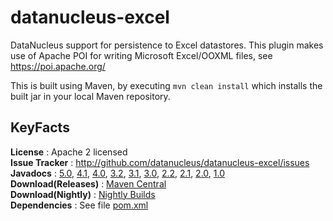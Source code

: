 datanucleus-excel
=================

DataNucleus support for persistence to Excel datastores. This plugin makes use of Apache POI for writing Microsoft
Excel/OOXML files, see https://poi.apache.org/

This is built using Maven, by executing `mvn clean install` which installs the built jar in your local Maven repository.


KeyFacts
--------
__License__ : Apache 2 licensed  
__Issue Tracker__ : http://github.com/datanucleus/datanucleus-excel/issues  
__Javadocs__ : [5.0](http://www.datanucleus.org/javadocs/store.excel/5.0/), [4.1](http://www.datanucleus.org/javadocs/store.excel/4.1/), [4.0](http://www.datanucleus.org/javadocs/store.excel/4.0/), [3.2](http://www.datanucleus.org/javadocs/store.excel/3.2/), [3.1](http://www.datanucleus.org/javadocs/store.excel/3.1/), [3.0](http://www.datanucleus.org/javadocs/store.excel/3.0/), [2.2](http://www.datanucleus.org/javadocs/store.excel/2.2/), [2.1](http://www.datanucleus.org/javadocs/store.excel/2.1/), [2.0](http://www.datanucleus.org/javadocs/store.excel/2.0/), [1.0](http://www.datanucleus.org/javadocs/store.excel/1.0/)  
__Download(Releases)__ : [Maven Central](http://central.maven.org/maven2/org/datanucleus/datanucleus-excel)  
__Download(Nightly)__ : [Nightly Builds](http://www.datanucleus.org/downloads/maven2-nightly/org/datanucleus/datanucleus-excel)  
__Dependencies__ : See file [pom.xml](pom.xml)  
